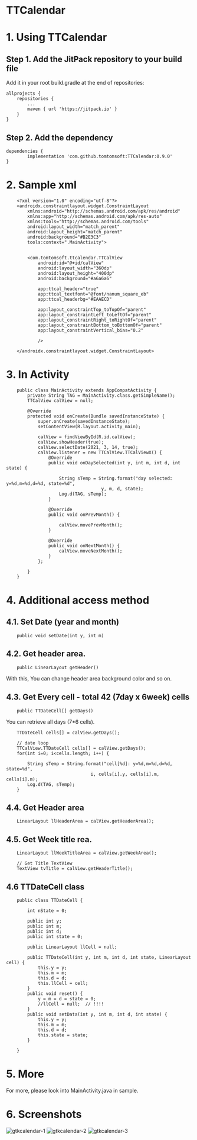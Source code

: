 # TTCalendar

# 1. Using TTCalendar

## Step 1. Add the JitPack repository to your build file

Add it in your root build.gradle at the end of repositories:

	allprojects {
		repositories {
			...
			maven { url 'https://jitpack.io' }
		}
	}
## Step 2. Add the dependency

	dependencies {
	        implementation 'com.github.tomtomsoft:TTCalendar:0.9.0'
	}

# 2. Sample xml
```
	<?xml version="1.0" encoding="utf-8"?>
	<androidx.constraintlayout.widget.ConstraintLayout 
        xmlns:android="http://schemas.android.com/apk/res/android"
		xmlns:app="http://schemas.android.com/apk/res-auto"
		xmlns:tools="http://schemas.android.com/tools"
		android:layout_width="match_parent"
		android:layout_height="match_parent"
		android:background="#B2E3C3"
		tools:context=".MainActivity">


		<com.tomtomsoft.ttcalendar.TTCalView
			android:id="@+id/calView"
			android:layout_width="360dp"
			android:layout_height="400dp"
			android:background="#a6a6a6"

			app:ttcal_header="true"
			app:ttcal_textfont="@font/nanum_square_eb"
			app:ttcal_headerbg="#EAAECD"

			app:layout_constraintTop_toTopOf="parent"
			app:layout_constraintLeft_toLeftOf="parent"
			app:layout_constraintRight_toRightOf="parent"
			app:layout_constraintBottom_toBottomOf="parent"
			app:layout_constraintVertical_bias="0.2"

			/>

	</androidx.constraintlayout.widget.ConstraintLayout>
```


# 3. In Activity

```
	public class MainActivity extends AppCompatActivity {
		private String TAG = MainActivity.class.getSimpleName();
		TTCalView calView = null;

		@Override
		protected void onCreate(Bundle savedInstanceState) {
			super.onCreate(savedInstanceState);
			setContentView(R.layout.activity_main);

			calView = findViewById(R.id.calView);
			calView.showHeader(true);
			calView.selectDate(2021, 3, 14, true);
			calView.listener = new TTCalView.TTCalViewX() {
				@Override
				public void onDaySelected(int y, int m, int d, int state) {

					String sTemp = String.format("day selected: y=%d,m=%d,d=%d, state=%d", 
                                    y, m, d, state);
					Log.d(TAG, sTemp);
				}

				@Override
				public void onPrevMonth() {

					calView.movePrevMonth();
				}

				@Override
				public void onNextMonth() {
					calView.moveNextMonth();
				}
			};

		}
	}
```
# 4. Additional access method


## 4.1. Set Date (year and month)
		public void setDate(int y, int m)

## 4.2. Get header area.

        public LinearLayout getHeader()

With this, You can change header area background color and so on.
   
## 4.3. Get Every cell - total 42 (7day x 6week) cells
        public TTDateCell[] getDays()



You can retrieve all days (7*6 cells).

		TTDateCell cells[] = calView.getDays();

        // date loop
        TTCalView.TTDateCell cells[] = calView.getDays();
        for(int i=0; i<cells.length; i++) {

            String sTemp = String.format("cell[%d]: y=%d,m=%d,d=%d, state=%d",
                                    i, cells[i].y, cells[i].m, cells[i].m);
            Log.d(TAG, sTemp);
        }

## 4.4. Get Header area
        LinearLayout llHeaderArea = calView.getHeaderArea();

## 4.5. Get Week title rea.
        LinearLayout llWeekTitleArea = calView.getWeekArea();

        // Get Title TextView
        TextView tvTitle = calView.getHeaderTitle();

## 4.6 TTDateCell class


		public class TTDateCell {

			int nState = 0;

			public int y;
			public int m;
			public int d;
			public int state = 0;

			public LinearLayout llCell = null;

			public TTDateCell(int y, int m, int d, int state, LinearLayout cell) {
				this.y = y;
				this.m = m;
				this.d = d;
				this.llCell = cell;
			}
			public void reset() {
				y = m = d = state = 0;
				//llCell = null;  // !!!!
			}
			public void setData(int y, int m, int d, int state) {
				this.y = y;
				this.m = m;
				this.d = d;
				this.state = state;
			}

		}	


# 5. More

For more, please look into MainActivity.java in sample.

# 6. Screenshots

![gtkcalendar-1](https://user-images.githubusercontent.com/55382461/111071418-79425900-8519-11eb-9c3c-393100afb5ad.png)
![gtkcalendar-2](https://user-images.githubusercontent.com/55382461/111071420-7ba4b300-8519-11eb-9ec8-4a0bf5d3ece2.png)
![gtkcalendar-3](https://user-images.githubusercontent.com/55382461/111071427-7f383a00-8519-11eb-9541-199a87debd9d.png)


